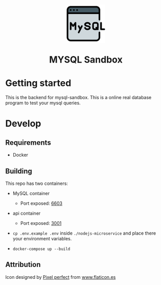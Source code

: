<h1 align="center">
<img src="logo.svg" width="120">
    <p>
    MYSQL Sandbox
    </p>
</h1>

# Getting started
This is the backend for mysql-sandbox. This is a online real database program to test your mysql queries.
# Develop
## Requirements
* Docker
## Building
This repo has two containers:
* MySQL container
  * Port exposed: [6603](https://github.com/nullxx/mysql-sandbox-server/blob/f4a2241f4075c50d4b57b49ac165dcf438956ecc/docker-compose.yml#L6)
* api container
  * Port exposed: [3001](https://github.com/nullxx/mysql-sandbox-server/blob/f4a2241f4075c50d4b57b49ac165dcf438956ecc/docker-compose.yml#L12)

* ```cp .env.example .env``` inside ```./nodejs-microservice``` and place there your environment variables.
* ```docker-compose up --build```


## Attribution
<div>Icon designed by <a href="https://www.flaticon.es/autores/pixel-perfect" title="Pixel perfect">Pixel perfect</a> from <a href="https://www.flaticon.es/" title="Flaticon">www.flaticon.es</a></div>
